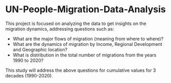 # UN-People-Migration-Data-Analysis
This project is focused on analyzing the data to get insights on the migration dynamics, addressing questions such as: 
- What are the major flows of migration (meaning from where to where)?
- What are the dynamics of migration by Income, Regional Development and Geographic location?
- What is distribution in the total number of migrations from the years 1990 to 2020?

This study will address the above questions for cumulative values for 3 decades (1990-2020).
